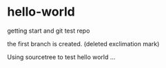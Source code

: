 # hello-world
getting start and git test repo

the first branch is created. (deleted exclimation mark)

Using sourcetree to test hello world ...
